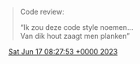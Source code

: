 > Code review:  
>   
> “Ik zou deze code style noemen…   
> Van dik hout zaagt men planken”

<img src="../../media/tweet.ico" width="12" /> [Sat Jun 17 08:27:53 +0000 2023](https://twitter.com/DromerDenker/status/1669985201328386048)